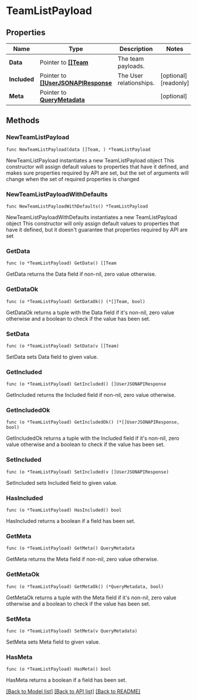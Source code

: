 # TeamListPayload

## Properties

Name | Type | Description | Notes
------------ | ------------- | ------------- | -------------
**Data** | Pointer to [**[]Team**](Team.md) | The team payloads. | 
**Included** | Pointer to [**[]UserJSONAPIResponse**](UserJSONAPIResponse.md) | The User relationships. | [optional] [readonly] 
**Meta** | Pointer to [**QueryMetadata**](QueryMetadata.md) |  | [optional] 

## Methods

### NewTeamListPayload

`func NewTeamListPayload(data []Team, ) *TeamListPayload`

NewTeamListPayload instantiates a new TeamListPayload object
This constructor will assign default values to properties that have it defined,
and makes sure properties required by API are set, but the set of arguments
will change when the set of required properties is changed

### NewTeamListPayloadWithDefaults

`func NewTeamListPayloadWithDefaults() *TeamListPayload`

NewTeamListPayloadWithDefaults instantiates a new TeamListPayload object
This constructor will only assign default values to properties that have it defined,
but it doesn't guarantee that properties required by API are set

### GetData

`func (o *TeamListPayload) GetData() []Team`

GetData returns the Data field if non-nil, zero value otherwise.

### GetDataOk

`func (o *TeamListPayload) GetDataOk() (*[]Team, bool)`

GetDataOk returns a tuple with the Data field if it's non-nil, zero value otherwise
and a boolean to check if the value has been set.

### SetData

`func (o *TeamListPayload) SetData(v []Team)`

SetData sets Data field to given value.


### GetIncluded

`func (o *TeamListPayload) GetIncluded() []UserJSONAPIResponse`

GetIncluded returns the Included field if non-nil, zero value otherwise.

### GetIncludedOk

`func (o *TeamListPayload) GetIncludedOk() (*[]UserJSONAPIResponse, bool)`

GetIncludedOk returns a tuple with the Included field if it's non-nil, zero value otherwise
and a boolean to check if the value has been set.

### SetIncluded

`func (o *TeamListPayload) SetIncluded(v []UserJSONAPIResponse)`

SetIncluded sets Included field to given value.

### HasIncluded

`func (o *TeamListPayload) HasIncluded() bool`

HasIncluded returns a boolean if a field has been set.

### GetMeta

`func (o *TeamListPayload) GetMeta() QueryMetadata`

GetMeta returns the Meta field if non-nil, zero value otherwise.

### GetMetaOk

`func (o *TeamListPayload) GetMetaOk() (*QueryMetadata, bool)`

GetMetaOk returns a tuple with the Meta field if it's non-nil, zero value otherwise
and a boolean to check if the value has been set.

### SetMeta

`func (o *TeamListPayload) SetMeta(v QueryMetadata)`

SetMeta sets Meta field to given value.

### HasMeta

`func (o *TeamListPayload) HasMeta() bool`

HasMeta returns a boolean if a field has been set.


[[Back to Model list]](../README.md#documentation-for-models) [[Back to API list]](../README.md#documentation-for-api-endpoints) [[Back to README]](../README.md)



